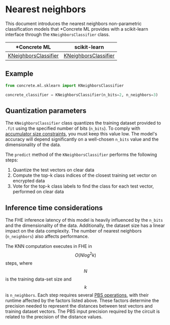 # Nearest neighbors
This document introduces the nearest neighbors non-parametric classification models that *Concrete ML provides with a scikit-learn interface through the `KNeighborsClassifier` class.


|                                              *Concrete ML                                              | scikit-learn                                                                                                          |
| :---------------------------------------------------------------------------------------------------: | --------------------------------------------------------------------------------------------------------------------- |
| [KNeighborsClassifier](../references/api/concrete.ml.sklearn.neighbors.md#class-kneighborsclassifier) | [KNeighborsClassifier](https://scikit-learn.org/stable/modules/generated/sklearn.neighbors.KNeighborsClassifier.html) |

## Example

```python
from concrete.ml.sklearn import KNeighborsClassifier

concrete_classifier = KNeighborsClassifier(n_bits=2, n_neighbors=3)
```
## Quantization parameters

The `KNeighborsClassifier` class quantizes the training dataset provided to `.fit` using the specified number of bits (`n_bits`). To comply with [accumulator size constraints](../getting-started/concepts.md#model-accuracy-considerations-under-fhe-constraints), you must keep this value low. The model's accuracy will depend significantly on a well-chosen `n_bits` value and the dimensionality of the data.


The `predict` method of the `KNeighborsClassifier` performs the following steps:

1. Quantize the test vectors on clear data
2. Compute the top-k class indices of the closest training set vector on encrypted data
3. Vote for the top-k class labels to find the class for each test vector, performed on clear data

## Inference time considerations

The FHE inference latency of this model is heavily influenced by the `n_bits` and the dimensionality of the data. Additionally, the dataset size has a linear impact on the data complexity. The number of nearest neighbors (`n_neighbors`) also affects performance.

The KNN computation executes in FHE in $$O(Nlog^2k)$$ steps, where $$N$$ is the training data-set size and $$k$$ is `n_neighbors`. Each step requires several [PBS operations](/docs/getting-started/concepts.md#cryptography-concepts), with their runtime affected by the factors listed above. These factors determine the precision needed to represent the distances between test vectors and training dataset vectors. The PBS input precision required by the circuit is related to the precision of the distance values.